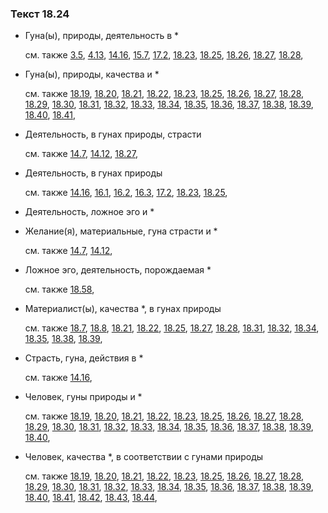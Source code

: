 ### Текст 18.24
	
- Гуна(ы), природы, деятельность в \*

	см. также  [3.5](../03/0305.md),  [4.13](../04/0413.md),  [14.16](../14/1416.md),  [15.7](../15/1507.md),  [17.2](../17/1702.md),  [18.23](../18/1823.md),  [18.25](../18/1825.md),  [18.26](../18/1826.md),  [18.27](../18/1827.md),  [18.28](../18/1828.md), 
	
- Гуна(ы), природы, качества и \*

	см. также  [18.19](../18/1819.md),  [18.20](../18/1820.md),  [18.21](../18/1821.md),  [18.22](../18/1822.md),  [18.23](../18/1823.md),  [18.25](../18/1825.md),  [18.26](../18/1826.md),  [18.27](../18/1827.md),  [18.28](../18/1828.md),  [18.29](../18/1829.md),  [18.30](../18/1830.md),  [18.31](../18/1831.md),  [18.32](../18/1832.md),  [18.33](../18/1833.md),  [18.34](../18/1834.md),  [18.35](../18/1835.md),  [18.36](../18/1836.md),  [18.37](../18/1837.md),  [18.38](../18/1838.md),  [18.39](../18/1839.md),  [18.40](../18/1840.md),  [18.41](../18/1841.md), 
	
- Деятельность, в гунах природы, страсти

	см. также  [14.7](../14/1407.md),  [14.12](../14/1412.md),  [18.27](../18/1827.md), 
	
- Деятельность, в гунах природы

	см. также  [14.16](../14/1416.md),  [16.1](../16/1601.md),  [16.2](../16/1602.md),  [16.3](../16/1603.md),  [17.2](../17/1702.md),  [18.23](../18/1823.md),  [18.25](../18/1825.md), 
	
- Деятельность, ложное эго и \*

	
- Желание(я), материальные, гуна страсти и \*

	см. также  [14.7](../14/1407.md),  [14.12](../14/1412.md), 
	
- Ложное эго, деятельность, порождаемая \*

	см. также  [18.58](../18/1858.md), 
	
- Материалист(ы), качества \*, в гунах природы

	см. также  [18.7](../18/1807.md),  [18.8](../18/1808.md),  [18.21](../18/1821.md),  [18.22](../18/1822.md),  [18.25](../18/1825.md),  [18.27](../18/1827.md),  [18.28](../18/1828.md),  [18.31](../18/1831.md),  [18.32](../18/1832.md),  [18.34](../18/1834.md),  [18.35](../18/1835.md),  [18.38](../18/1838.md),  [18.39](../18/1839.md), 
	
- Страсть, гуна, действия в \*

	см. также  [14.16](../14/1416.md), 
	
- Человек, гуны природы и \*

	см. также  [18.19](../18/1819.md),  [18.20](../18/1820.md),  [18.21](../18/1821.md),  [18.22](../18/1822.md),  [18.23](../18/1823.md),  [18.25](../18/1825.md),  [18.26](../18/1826.md),  [18.27](../18/1827.md),  [18.28](../18/1828.md),  [18.29](../18/1829.md),  [18.30](../18/1830.md),  [18.31](../18/1831.md),  [18.32](../18/1832.md),  [18.33](../18/1833.md),  [18.34](../18/1834.md),  [18.35](../18/1835.md),  [18.36](../18/1836.md),  [18.37](../18/1837.md),  [18.38](../18/1838.md),  [18.39](../18/1839.md),  [18.40](../18/1840.md), 
	
- Человек, качества \*, в соответствии с гунами природы

	см. также  [18.19](../18/1819.md),  [18.20](../18/1820.md),  [18.21](../18/1821.md),  [18.22](../18/1822.md),  [18.23](../18/1823.md),  [18.25](../18/1825.md),  [18.26](../18/1826.md),  [18.27](../18/1827.md),  [18.28](../18/1828.md),  [18.29](../18/1829.md),  [18.30](../18/1830.md),  [18.31](../18/1831.md),  [18.32](../18/1832.md),  [18.33](../18/1833.md),  [18.34](../18/1834.md),  [18.35](../18/1835.md),  [18.36](../18/1836.md),  [18.37](../18/1837.md),  [18.38](../18/1838.md),  [18.39](../18/1839.md),  [18.40](../18/1840.md),  [18.41](../18/1841.md),  [18.42](../18/1842.md),  [18.43](../18/1843.md),  [18.44](../18/1844.md), 
